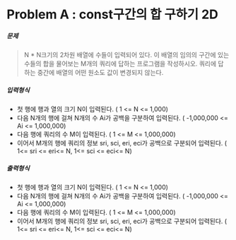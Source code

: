 # Problem A : const구간의 합 구하기 2D 

##### **문제**
>N * N크기의 2차원 배열에 수들이 입력되어 있다. 이 배열의 임의의 구간에 있는 수들의 합을 물어보는 M개의 쿼리에 답하는 프로그램을 작성하시오. 쿼리에 답하는 중간에 배열의 어떤 원소도 값이 변경되지 않는다.​


##### **입력형식**
>
- 첫 행에 행과 열의 크기 N이 입력된다. ( 1 <= N <= 1,000)
- 다음 N개의 행에 걸쳐 N개의 수 Ai가 공백을 구분하여 입력된다. ( -1,000,000 <= Ai <= 1,000,000)
- 다음 행에 쿼리의 수 M이 입력된다. ( 1 <= M <= 1,000,000)
- 이어서 M개의 행에 쿼리의 정보 sri, sci, eri, eci가 공백으로 구분되어 입력된다. ( 1<= sri &lt;= eri<= N, 1<= sci <= eci<= N)

##### **출력형식**
>
- 첫 행에 행과 열의 크기 N이 입력된다. ( 1 <= N <= 1,000)
- 다음 N개의 행에 걸쳐 N개의 수 Ai가 공백을 구분하여 입력된다. ( -1,000,000 <= Ai <= 1,000,000)
- 다음 행에 쿼리의 수 M이 입력된다. ( 1 <= M <= 1,000,000)
- 이어서 M개의 행에 쿼리의 정보 sri, sci, eri, eci가 공백으로 구분되어 입력된다. ( 1<= sri <= eri&lt;= N, 1<= sci <= eci<= N)
